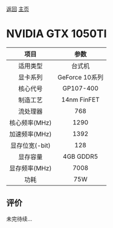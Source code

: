 [返回](../../)  [主页](../../../../)
# NVIDIA GTX 1050TI

| 项目 | 参数 |
| :------: | :------: |
|适用类型 | 台式机|
|显卡系列| GeForce 10系列|
|核心代号| GP107-400 |
|制造工艺| 14nm FinFET |
|流处理器| 768 |
|核心频率(MHz)| 1290 |
|加速频率(MHz)|1392 |
|显存位宽(-bit)| 128 |
|显存容量| 4GB GDDR5 |
|显存频率(MHz)| 7008 |
|功耗|75W |

## 评价

 未完待续...